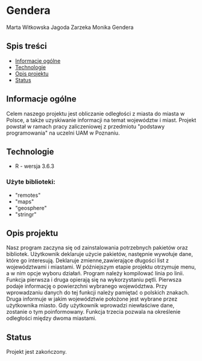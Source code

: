 # Gendera
Marta Witkowska
Jagoda Zarzeka
Monika Gendera

## Spis treści
* [Informacje ogólne](#informacje-ogólne)
* [Technologie](#technologie)
* [Opis projektu](#opis-projektu)
* [Status](#status)

## Informacje ogólne
Celem naszego projektu jest obliczanie odległości z miasta do miasta w Polsce, a także uzyskiwanie informacji na temat województw i miast. Projekt powstał w ramach pracy zaliczeniowej z przedmiotu "podstawy programowania" na uczelni UAM w Poznaniu.

## Technologie
* R - wersja 3.6.3

### Użyte biblioteki:
* "remotes"
* "maps"
* "geosphere"
* "stringr"

## Opis projektu
Nasz program zaczyna się od zainstalowania potrzebnych pakietów oraz bibliotek. Użytkownik deklaruje użycie pakietów, następnie wywołuje dane, które go interesują. Deklaruje zmienne,zawierające długości list z województwami i miastami. W późniejszym etapie projektu otrzymuje menu, a w nim opcje wyboru działań. Program należy kompilować linia po linii. 
Funkcja pierwsza i druga opierają się na wykorzystaniu pętli. Pierwsza podaje informację o powierzchni wybranego województwa. Przy wprowadzaniu danych do tej funkcji należy pamiętać o polskich znakach. Druga informuje w jakim województwie położone jest wybrane przez użytkownika miasto. Gdy użytkownik wprowadzi niewłaściwe dane, zostanie o tym poinformowany. Funkcja trzecia pozwala na określenie odległości między dwoma miastami.

## Status
Projekt jest zakończony.
